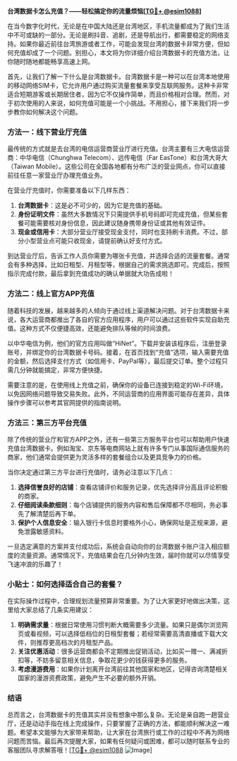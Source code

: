 **台湾数据卡怎么充值？——轻松搞定你的流量烦恼[[TG💪+ @esim1088](https://t.me/s/esim1088)]**

在当今数字化时代，无论是在中国大陆还是台湾地区，手机流量都成为了我们生活中不可或缺的一部分。无论是刷抖音、追剧，还是导航出行，都需要稳定的网络支持。如果你最近前往台湾旅游或者工作，可能会发现台湾的数据卡非常方便，但如何充值却成了一个问题。别担心，本文将为你详细介绍台湾数据卡的充值方法，让你随时随地都能畅享高速上网。

首先，让我们了解一下什么是台湾数据卡。台湾数据卡是一种可以在台湾本地使用的移动网络SIM卡，它允许用户通过购买流量套餐来享受互联网服务。这种卡非常适合短期游客或长期居住者，因为它不仅操作简单，而且价格相对合理。然而，对于初次使用的人来说，如何充值可能是一个小挑战。不用担心，接下来我们将一步步教你如何解决这个问题。

### 方法一：线下营业厅充值

最传统的方式就是去台湾的电信运营商营业厅进行充值。台湾主要有三大电信运营商：中华电信（Chunghwa Telecom）、远传电信（Far EasTone）和台湾大哥大（Taiwan Mobile）。这些公司在全国各地都有分布广泛的营业网点，你可以直接前往任意一家营业厅办理充值业务。

在营业厅充值时，你需要准备以下几样东西：
1. **台湾数据卡**：这是必不可少的，因为它是充值的基础。
2. **身份证明文件**：虽然大多数情况下只需提供手机号码即可完成充值，但某些套餐可能需要核对身份信息，因此建议随身携带身份证或其他有效证件。
3. **现金或信用卡**：大部分营业厅接受现金支付，同时也支持刷卡消费。不过，部分小型营业点可能只收现金，请提前确认好支付方式。

到达营业厅后，告诉工作人员你需要为哪张卡充值，并选择合适的流量套餐。通常会有多种选择，比如日租型、月租型等，根据自己的需求挑选即可。完成后，按照指示完成付款，最后拿到充值成功的确认单据就大功告成啦！

### 方法二：线上官方APP充值

随着科技的发展，越来越多的人倾向于通过线上渠道解决问题。对于台湾数据卡来说，各大运营商都推出了各自的官方应用程序，用户可以通过这些软件实现自助充值。这种方式不仅便捷高效，还能避免排队等候的时间浪费。

以中华电信为例，他们的官方应用叫做“HiNet”。下载并安装该程序后，注册登录账号，并绑定你的台湾数据卡号码。接着，在首页找到“充值”选项，输入需要充值的金额，然后选择支付方式（如信用卡、PayPal等），最后提交订单。整个过程只需几分钟就能搞定，非常方便快捷。

需要注意的是，在使用线上充值之前，确保你的设备已连接到稳定的Wi-Fi环境，以免因网络问题导致交易失败。此外，不同运营商的应用界面可能存在差异，具体操作步骤可以参考其官网提供的指南说明。

### 方法三：第三方平台充值

除了传统的营业厅和官方APP之外，还有一些第三方服务平台也可以帮助用户快速充值台湾数据卡。例如淘宝、京东等电商网站上就有许多专门从事国际通信服务的商家，他们通常会提供更为灵活多样的套餐组合以及更具竞争力的价格。

当你决定通过第三方平台进行充值时，请务必注意以下几点：
1. **选择信誉良好的店铺**：查看店铺评价和服务记录，优先选择评分高且评论积极的商家。
2. **仔细阅读条款细则**：每个店铺提供的服务内容和售后保障都不尽相同，务必事先了解清楚后再下单。
3. **保护个人信息安全**：输入银行卡信息时要格外小心，确保网址是正规来源，避免泄露敏感资料。

一旦选定满意的方案并支付成功后，系统会自动向你的台湾数据卡账户注入相应额度的流量资源。通常情况下，充值结果会在几分钟内生效，届时你就可以尽情享受飞速冲浪的乐趣了！

### 小贴士：如何选择适合自己的套餐？

在实际操作过程中，合理规划流量预算非常重要。为了让大家更好地做出决策，这里给大家总结了几条实用建议：

1. **明确需求量**：根据日常使用习惯判断大概需要多少流量。如果只是偶尔浏览网页或看视频，可以选择低档位的日租型套餐；若经常需要高清直播或下载大文件，则推荐更高档次的月租型产品。
2. **关注优惠活动**：很多运营商都会不定期推出促销活动，比如买一赠一、满减折扣等，不妨多留意相关信息，争取花更少的钱获得更多的服务。
3. **考虑漫游费用**：如果你计划离开台湾前往其他国家和地区，记得咨询清楚相关国家的漫游资费政策，避免产生不必要的额外开销。

### 结语

总而言之，台湾数据卡的充值其实并没有想象中那么复杂。无论是亲自跑一趟营业厅，还是动动手指在线上完成操作，只要掌握了正确的方法，都能顺利解决这一难题。希望本文能够为大家带来帮助，让大家在台湾旅行或工作的过程中不再为网络问题而苦恼。最后再次提醒大家，如果有任何疑问或困难，都可以随时联系专业的客服团队寻求解答哦！[[TG💪+ @esim1088](https://t.me/s/esim1088) ![Image](https://i.postimg.cc/4NQfJmqS/Snipaste-2025-05-13-00-14-12.png)]